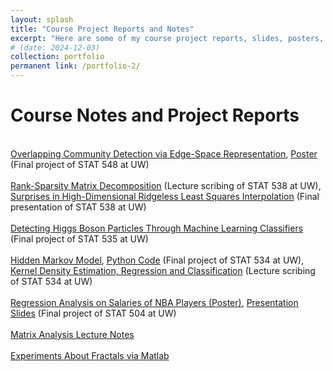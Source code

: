 ```yaml
---
layout: splash
title: "Course Project Reports and Notes"
excerpt: "Here are some of my course project reports, slides, posters, and notes."
# (date: 2024-12-03)
collection: portfolio
permanent link: /portfolio-2/
---
```


<h1>Course Notes and Project Reports</h1>

<br>
<a href="https://zhangyk8.github.io/portfolio/Lecture_Notes/STAT548_Report.pdf">Overlapping Community Detection via Edge-Space Representation</a>, 
<a href="https://zhangyk8.github.io/portfolio/Lecture_Notes/STAT548_Poster.pdf">Poster</a> (Final project of STAT 548 at UW)
<br>
<br>
<a href="https://zhangyk8.github.io/portfolio/Lecture_Notes/STAT538_L16_notes.pdf">Rank-Sparsity Matrix Decomposition</a> (Lecture scribing of STAT 538 at UW), 
<a href="https://zhangyk8.github.io/portfolio/Lecture_Notes/HighD_Ridgeless.pdf">Surprises in High-Dimensional Ridgeless Least Squares Interpolation</a> (Final presentation of STAT 538 at UW)
<br>
<br>
<a href="https://zhangyk8.github.io/portfolio/Lecture_Notes/STAT535_final_report.pdf">Detecting Higgs Boson Particles Through Machine Learning Classifiers</a> (Final project of STAT 535 at UW)
<br>
<br>
<a href="https://zhangyk8.github.io/portfolio/Lecture_Notes/Report_HMM.pdf">Hidden Markov Model</a>, 
<a href="https://github.com/zhangyk8/HMM">Python Code</a> (Final project of STAT 534 at UW), 
<a href="https://zhangyk8.github.io/portfolio/Lecture_Notes/Lecture6_Yikun1.pdf">Kernel Density Estimation, Regression and Classification</a> (Lecture scribing of STAT 534 at UW)
<br>
<br>
<a href="https://zhangyk8.github.io/portfolio/Lecture_Notes/STAT504_Poster.pdf">Regression Analysis on Salaries of NBA Players (Poster)</a>, 
<a href="https://zhangyk8.github.io/portfolio/Lecture_Notes/PPT_Final.pdf">Presentation Slides</a> (Final project of STAT 504 at UW)
<br>
<br>
<a href="https://zhangyk8.github.io/teaching/matrix_analysis">Matrix Analysis Lecture Notes</a>
<br>
<br>
<a href="https://github.com/zhangyk8/Matlab_Experiment_code">Experiments About Fractals via Matlab</a>
<br>
